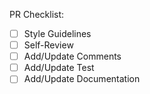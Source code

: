 PR Checklist:
- [ ] Style Guidelines
- [ ] Self-Review
- [ ] Add/Update Comments
- [ ] Add/Update Test
- [ ] Add/Update Documentation
